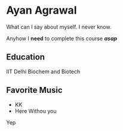 # Ayan Agrawal

What can I say about myself. I never know.

Anyhow I **need** to complete this course __*asap*__

## Education
IIT Delhi Biochem and Biotech

## Favorite Music
- KK
- Here Withou you

Yep
